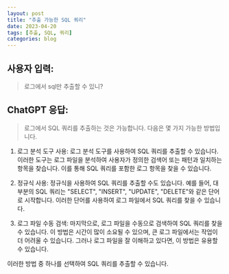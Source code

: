 ```yaml
---
layout: post
title: "추출 가능한 SQL 쿼리"
date: 2023-04-20
tags: [추출, SQL, 쿼리]
categories: blog
---
```


## 사용자 입력:
> 로그에서 sql만 추출할 수 있니?

## ChatGPT 응답:
> 로그에서 SQL 쿼리를 추출하는 것은 가능합니다. 다음은 몇 가지 가능한 방법입니다.

1. 로그 분석 도구 사용: 로그 분석 도구를 사용하여 SQL 쿼리를 추출할 수 있습니다. 이러한 도구는 로그 파일을 분석하여 사용자가 정의한 검색어 또는 패턴과 일치하는 항목을 찾습니다. 이를 통해 SQL 쿼리를 포함한 로그 항목을 찾을 수 있습니다.

2. 정규식 사용: 정규식을 사용하여 SQL 쿼리를 추출할 수도 있습니다. 예를 들어, 대부분의 SQL 쿼리는 "SELECT", "INSERT", "UPDATE", "DELETE"와 같은 단어로 시작합니다. 이러한 단어를 사용하여 로그 파일에서 SQL 쿼리를 찾을 수 있습니다.

3. 로그 파일 수동 검색: 마지막으로, 로그 파일을 수동으로 검색하여 SQL 쿼리를 찾을 수 있습니다. 이 방법은 시간이 많이 소요될 수 있으며, 큰 로그 파일에서는 작업이 더 어려울 수 있습니다. 그러나 로그 파일을 잘 이해하고 있다면, 이 방법은 유용할 수 있습니다.

이러한 방법 중 하나를 선택하여 SQL 쿼리를 추출할 수 있습니다.


